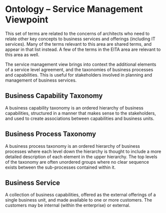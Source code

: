 # Ontology – Service Management Viewpoint
This set of terms are related to the concerns of architects who need to relate other key concepts to business services and offerings (including IT services). Many of the terms relevant to this area are shared terms, and appear in that list instead. A few of the terms in the EITA area are relevant to this area as well.

The service management view brings into context the additional elements of a service level agreement, and the taxonomies of business processes and capabilities.  This is useful for stakeholders involved in planning and management of business services.

## Business Capability Taxonomy
A business capability taxonomy is an ordered hierarchy of business capabilities, structured in a manner that makes sense to the stakeholders, and used to create associations between capabilities and business units.

## Business Process Taxonomy
A business process taxonomy is an ordered hierarchy of business processes where each level down the hierarchy is thought to include a more detailed description of each element in the upper hierarchy.  The top levels of the taxonomy are often unordered groups where no clear sequence exists between the sub-processes contained within it.

## Business Service
A collection of business capabilities, offered as the external offerings of a single business unit, and made available to one or more customers.  The customers may be internal (within the enterprise) or external.